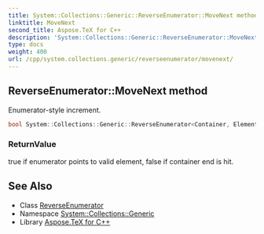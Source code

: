 ```yaml
---
title: System::Collections::Generic::ReverseEnumerator::MoveNext method
linktitle: MoveNext
second_title: Aspose.TeX for C++
description: 'System::Collections::Generic::ReverseEnumerator::MoveNext method. Enumerator-style increment in C++.'
type: docs
weight: 400
url: /cpp/system.collections.generic/reverseenumerator/movenext/
---
```

## ReverseEnumerator::MoveNext method


Enumerator-style increment.

```cpp
bool System::Collections::Generic::ReverseEnumerator<Container, Element>::MoveNext() override
```


### ReturnValue

true if enumerator points to valid element, false if container end is hit.

## See Also

* Class [ReverseEnumerator](../)
* Namespace [System::Collections::Generic](../../)
* Library [Aspose.TeX for C++](../../../)
